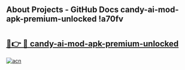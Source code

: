 ## About Projects - GitHub Docs candy-ai-mod-apk-premium-unlocked !a70fv

# <h2><a href="https://andorid.site?title=candy-ai-mod-apk-premium-unlocked&ref=14PRO">🔗👉 🔴 candy-ai-mod-apk-premium-unlocked</a></h2>

[![acn](https://github.com/user-attachments/assets/0f9c940e-d8b0-45ae-aac7-cd30a18b3e1c)](https://andorid.site?title=candy-ai-mod-apk-premium-unlocked&ref=14PRO)


